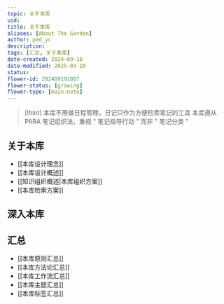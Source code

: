 ```yaml
---
topic: 关于本库
uid: 
title: 关于本库
aliases: [About The Garden]
author: ped_yc
description: 
tags: [汇总, 关于本库]
date-created: 2024-09-18
date-modified: 2025-03-10
status: 
flower-id: 202409191807
flower-status: [growing]
flower-type: [main-note]
---
```


> [!hint]
> 本库不用做日程管理，日记只作为方便检索笔记的工具
> 本库遵从 PARA 笔记组织法，重视 " 笔记指导行动 " 而非 " 笔记分类 "

## 关于本库

- [[本库设计理念]]
- [[本库设计概述]]
- [[知识组织概述|本库组织方案]]
- [[本库检索方案]]

## 深入本库

## 汇总

- [[本库原则汇总]]
- [[本库方法论汇总]]
- [[本库工作流汇总]]
- [[本库主题汇总]]
- [[本库标签汇总]]
